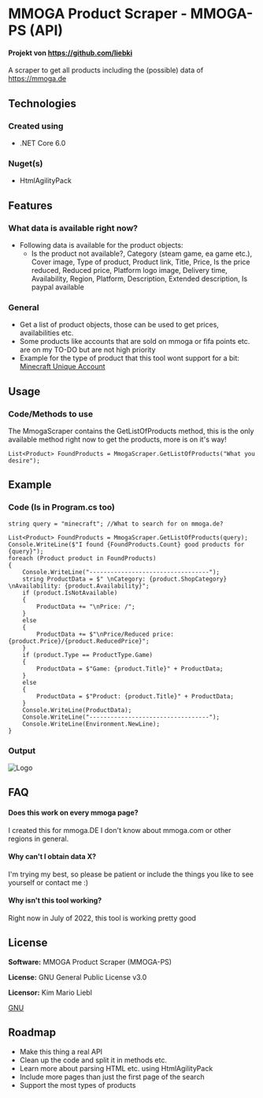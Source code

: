 # MMOGA Product Scraper - MMOGA-PS (API)

#### Projekt von https://github.com/liebki

A scraper to get all products including the (possible) data of https://mmoga.de

## Technologies

### Created using
- .NET Core 6.0

### Nuget(s)
- HtmlAgilityPack

## Features

### What data is available right now?
- Following data is available for the product objects: 
	- Is the product not available?, Category (steam game, ea game etc.), Cover image, Type of product, Product link, Title, Price, Is the price reduced, Reduced price, Platform logo image, Delivery time, Availability, Region, Platform, Description, Extended description, Is paypal available

### General
- Get a list of product objects, those can be used to get prices, availabilities etc.
- Some products like accounts that are sold on mmoga or fifa points etc. are on my TO-DO but are not high priority
- Example for the type of product that this tool wont support for a bit: [Minecraft Unique Account](https://www.mmoga.de/Minecraft/Minecraft-Unique-Account,Minecraft-Java-Edition-MOJANG-LOG-IN-MAIL-ACCESS--NO-BAN-Hypixel--Fast-delivery/)

## Usage

### Code/Methods to use

The MmogaScraper contains the GetListOfProducts method, this is the only available method right now to get the products, more is on it's way!

```
List<Product> FoundProducts = MmogaScraper.GetListOfProducts("What you desire");
```

## Example

### Code (Is in Program.cs too)
```
string query = "minecraft"; //What to search for on mmoga.de?

List<Product> FoundProducts = MmogaScraper.GetListOfProducts(query);
Console.WriteLine($"I found {FoundProducts.Count} good products for {query}");
foreach (Product product in FoundProducts)
{
    Console.WriteLine("----------------------------------");
    string ProductData = $" \nCategory: {product.ShopCategory} \nAvailability: {product.Availability}";
    if (product.IsNotAvailable)
    {
        ProductData += "\nPrice: /";
    }
    else
    {
        ProductData += $"\nPrice/Reduced price: {product.Price}/{product.ReducedPrice}";
    }
    if (product.Type == ProductType.Game)
    {
        ProductData = $"Game: {product.Title}" + ProductData;
    }
    else
    {
        ProductData = $"Product: {product.Title}" + ProductData;
    }
    Console.WriteLine(ProductData);
    Console.WriteLine("----------------------------------");
    Console.WriteLine(Environment.NewLine);
}
```

### Output
![Logo](https://iili.io/NDfhHF.png)

## FAQ

#### Does this work on every mmoga page?

I created this for mmoga.DE I don't know about mmoga.com or other regions in general.

#### Why can't I obtain data X?

I'm trying my best, so please be patient or include the things you like to see yourself or contact me :)

#### Why isn't this tool working?

Right now in July of 2022, this tool is working pretty good

## License

**Software:** MMOGA Product Scraper (MMOGA-PS)

**License:** GNU General Public License v3.0

**Licensor:** Kim Mario Liebl

[GNU](https://choosealicense.com/licenses/gpl-3.0/)

## Roadmap

- Make this thing a real API
- Clean up the code and split it in methods etc.
- Learn more about parsing HTML etc. using HtmlAgilityPack
- Include more pages than just the first page of the search
- Support the most types of products